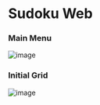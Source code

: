 # Sudoku Web
### Main Menu
![image](https://user-images.githubusercontent.com/64100540/185795173-4219031e-0357-49d2-ab1c-50f820538838.png)

### Initial Grid
![image](https://user-images.githubusercontent.com/64100540/185796392-40aed888-b13a-4f9e-9ba1-27a5f7b5c442.png)




